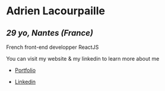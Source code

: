 # **Adrien Lacourpaille**

## *29 yo, Nantes (France)*

French front-end developper ReactJS

You can visit my website & my linkedin to learn more about me

* [Portfolio](http://www.adrienlacourpaille.com/)

* [Linkedin](https://www.linkedin.com/in/adrien-lacourpaille/)
